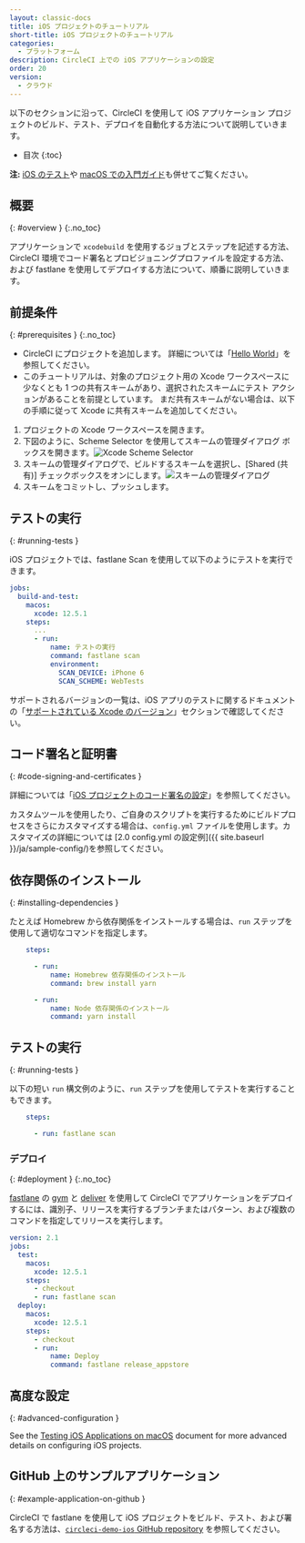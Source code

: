 ```yaml
---
layout: classic-docs
title: iOS プロジェクトのチュートリアル
short-title: iOS プロジェクトのチュートリアル
categories:
  - プラットフォーム
description: CircleCI 上での iOS アプリケーションの設定
order: 20
version:
  - クラウド
---
```


以下のセクションに沿って、CircleCI を使用して iOS アプリケーション プロジェクトのビルド、テスト、デプロイを自動化する方法について説明していきます。

* 目次
{:toc}

**注:** [iOS のテスト]({{site.baseurl}}/ja/testing-ios/)や [macOS での入門ガイド]({{site.baseurl}}/ja/hello-world-macos/)も併せてご覧ください。

## 概要
{: #overview }
{:.no_toc}

アプリケーションで `xcodebuild` を使用するジョブとステップを記述する方法、CircleCI 環境でコード署名とプロビジョニングプロファイルを設定する方法、および fastlane を使用してデプロイする方法について、順番に説明していきます。

## 前提条件
{: #prerequisites }
{:.no_toc}

- CircleCI にプロジェクトを追加します。 詳細については「[Hello World]({{site.baseurl}}/ja/hello-world/)」を参照してください。
- このチュートリアルは、対象のプロジェクト用の Xcode ワークスペースに少なくとも 1 つの共有スキームがあり、選択されたスキームにテスト アクションがあることを前提としています。 まだ共有スキームがない場合は、以下の手順に従って Xcode に共有スキームを追加してください。

1. プロジェクトの Xcode ワークスペースを開きます。
2. 下図のように、Scheme Selector を使用してスキームの管理ダイアログ ボックスを開きます。![Xcode Scheme Selector]({{site.baseurl}}/assets/img/docs/ios-getting-started-scheme-selector.png)
3. スキームの管理ダイアログで、ビルドするスキームを選択し、[Shared (共有)] チェックボックスをオンにします。![スキームの管理ダイアログ]({{site.baseurl}}/assets/img/docs/ios-getting-started-manage-schemes.png)
4. スキームをコミットし、プッシュします。

## テストの実行
{: #running-tests }

iOS プロジェクトでは、fastlane Scan を使用して以下のようにテストを実行できます。

```yml
jobs:
  build-and-test:
    macos:
      xcode: 12.5.1
    steps:
      ...
      - run:
          name: テストの実行
          command: fastlane scan
          environment:
            SCAN_DEVICE: iPhone 6
            SCAN_SCHEME: WebTests
```

サポートされるバージョンの一覧は、iOS アプリのテストに関するドキュメントの「[サポートされている Xcode のバージョン]({{site.baseurl}}/ja/using-macos/#supported-xcode-versions)」セクションで確認してください。

## コード署名と証明書
{: #code-signing-and-certificates }

詳細については「[iOS プロジェクトのコード署名の設定]({{site.baseurl}}/ja/ios-codesigning/)」を参照してください。

カスタムツールを使用したり、ご自身のスクリプトを実行するためにビルドプロセスをさらにカスタマイズする場合は、`config.yml` ファイルを使用します。カスタマイズの詳細については [2.0 config.yml の設定例]({{ site.baseurl }}/ja/sample-config/)を参照してください。

## 依存関係のインストール
{: #installing-dependencies }

たとえば Homebrew から依存関係をインストールする場合は、`run` ステップを使用して適切なコマンドを指定します。

```yml
    steps:

      - run:
          name: Homebrew 依存関係のインストール
          command: brew install yarn

      - run:
          name: Node 依存関係のインストール
          command: yarn install
```

## テストの実行
{: #running-tests }

以下の短い `run` 構文例のように、`run` ステップを使用してテストを実行することもできます。

```yml
    steps:

      - run: fastlane scan
```

### デプロイ
{: #deployment }
{:.no_toc}

[fastlane](https://fastlane.tools) の [gym](https://github.com/fastlane/fastlane/tree/master/gym) と [deliver](https://github.com/fastlane/fastlane/tree/master/deliver) を使用して CircleCI でアプリケーションをデプロイするには、識別子、リリースを実行するブランチまたはパターン、および複数のコマンドを指定してリリースを実行します。

```yml
version: 2.1
jobs:
  test:
    macos:
      xcode: 12.5.1
    steps:
      - checkout
      - run: fastlane scan
  deploy:
    macos:
      xcode: 12.5.1
    steps:
      - checkout
      - run:
          name: Deploy
          command: fastlane release_appstore
```

## 高度な設定
{: #advanced-configuration }

See the [Testing iOS Applications on macOS]({{site.baseurl}}/testing-ios/) document for more advanced details on configuring iOS projects.

## GitHub 上のサンプルアプリケーション
{: #example-application-on-github }

CircleCI  で fastlane を使用して iOS プロジェクトをビルド、テスト、および署名する方法は、[`circleci-demo-ios` GitHub repository](https://github.com/CircleCI-Public/circleci-demo-ios) を参照してください。
